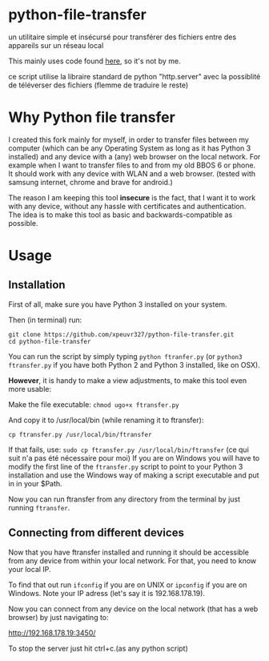 # python-file-transfer

un utilitaire simple et insécursé pour transférer des fichiers entre des appareils sur un réseau local

This mainly uses code found [here](https://gist.github.com/amdei/7a83e61373a040697e48), so it's not by me.

ce script utilise la libraire standard de python "http.server" avec la possiblité de téléverser des fichiers
(flemme de traduire le reste)
# Why Python file transfer

I created this fork mainly for myself, in order to transfer files between my computer (which can be any Operating System as long as it has Python 3 installed) and any device with a (any) web browser on the local network. For example when I want to transfer files to and from my old BBOS 6 or phone. It should work with any device with WLAN and a web browser. (tested with samsung internet, chrome and brave for android.)

The reason I am keeping this tool **insecure** is the fact, that I want it to work with any device, without any hassle with certificates and authentication. The idea is to make this tool as basic and backwards-compatible as possible.

# Usage

## Installation

First of all, make sure you have Python 3 installed on your system.

Then (in terminal) run:

```
git clone https://github.com/xpeuvr327/python-file-transfer.git
cd python-file-transfer
```

You can run the script by simply typing `python ftranfer.py` (or `python3 ftransfer.py` if you have both Python 2 and Python 3 installed, like on OSX).

**However**, it is handy to make a view adjustments, to make this tool even more usable:

Make the file executable: `chmod ugo+x ftransfer.py`

And copy it to /usr/local/bin (while renaming it to ftransfer):

`cp ftransfer.py /usr/local/bin/ftransfer`

If that fails, use: `sudo cp ftransfer.py /usr/local/bin/ftransfer` 
(ce qui suit n'a pas été nécessaire pour moi)
If you are on Windows you will have to modify the first line of the `ftransfer.py` script to point to your Python 3 installation and use the Windows way of making a script executable and put in in your $Path.


Now you can run ftransfer from any directory from the terminal by just running `ftransfer`.

## Connecting from different devices

Now that you have ftransfer installed and running it should be accessible from any device from within your local network. For that, you need to know your local IP.

To find that out run `ifconfig` if you are on UNIX or `ipconfig` if you are on Windows.
Note your IP adress (let's say it is 192.168.178.19).

Now you can connect from any device on the local network (that has a web browser) by just navigating to:

http://192.168.178.19:3450/

To stop the server just hit ctrl+c.(as any python script)
